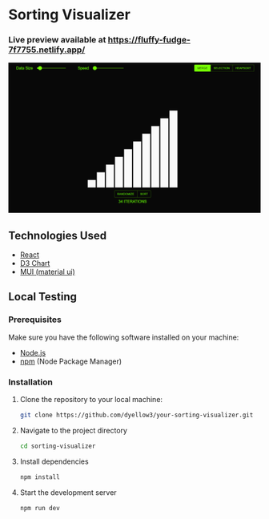 # Sorting Visualizer

### Live preview available at https://fluffy-fudge-7f7755.netlify.app/

![Preview image](/preview.png)

## Technologies Used

- [React](https://react.dev/)
- [D3 Chart](https://d3js.org/)
- [MUI (material ui)](https://mui.com/material-ui/)

## Local Testing

### Prerequisites

Make sure you have the following software installed on your machine:

- [Node.js](https://nodejs.org/)
- [npm](https://www.npmjs.com/) (Node Package Manager)

### Installation

1. Clone the repository to your local machine:

   ```bash
   git clone https://github.com/dyellow3/your-sorting-visualizer.git
2. Navigate to the project directory
    ```bash
   cd sorting-visualizer
3. Install dependencies
   ```bash
   npm install
4. Start the development server
   ```bash
   npm run dev